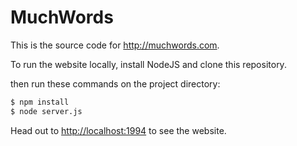 # MuchWords
This is the source code for http://muchwords.com.

To run the website locally, install NodeJS and clone this repository.

then run these commands on the project directory:

```sh
$ npm install
$ node server.js
```

Head out to [http://localhost:1994](http://localhost:1994) to see the website.
